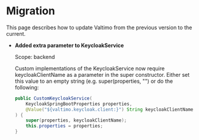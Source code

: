 # Migration

This page describes how to update Valtimo from the previous version to the current.

* **Added extra parameter to KeycloakService**

  Scope: backend

  Custom implementations of the KeycloakService now require keycloakClientName as a parameter in the super constructor.
  Either set this value to an empty string (e.g. super(properties, "") or do the following:

  ```java
  public CustomKeycloakService(
      KeycloakSpringBootProperties properties,
      @Value("${valtimo.keycloak.client:}") String keycloakClientName
  ) {
      super(properties, keycloakClientName);
      this.properties = properties;
  }
  ```
